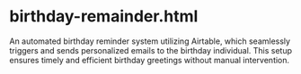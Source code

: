 # birthday-remainder.html
An automated birthday reminder system utilizing Airtable, which seamlessly triggers and sends personalized emails to the birthday individual. This setup ensures timely and efficient birthday greetings without manual intervention.
